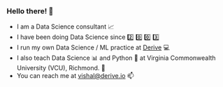 ### Hello there! 👋

-  I am a Data Science consultant :chart_with_upwards_trend:
-  I have been doing Data Science since :two: :zero: :zero: :three:
-  I run my own Data Science / ML practice at [Derive](www.derive.io) :computer:
-  I also teach Data Science :bar_chart: and Python :snake: at Virginia Commonwealth University (VCU), Richmond. :school:
-  You can reach me at vishal@derive.io 📫
